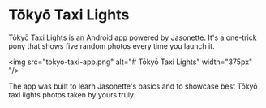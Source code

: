 # Tōkyō Taxi Lights

 Tōkyō Taxi Lights is an Android app powered by [Jasonette](https://jasonette.com/). It's a one-trick pony that shows five random photos every time you launch it.
 
 <img src="tokyo-taxi-app.png" alt="# Tōkyō Taxi Lights" width="375px" "/>
 
 The app was built to learn Jasonette's basics and to showcase best Tōkyō taxi lights photos taken by yours truly.
